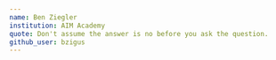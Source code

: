 ```yaml
---
name: Ben Ziegler
institution: AIM Academy
quote: Don't assume the answer is no before you ask the question.
github_user: bzigus
---
```


